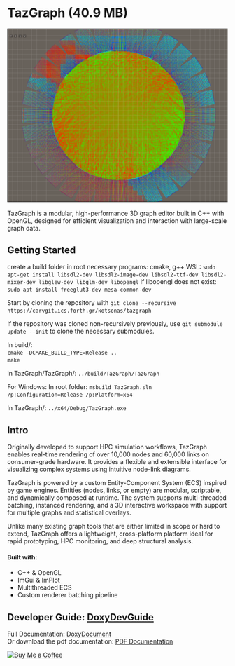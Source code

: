 # TazGraph (40.9 MB)

![Graph Scene Screenshot](TazGraph/assets/Sprites/readme-1.png)

TazGraph is a modular, high-performance 3D graph editor built in C++ with OpenGL, designed for efficient visualization and interaction with large-scale graph data.


## Getting Started
create a build folder in root
necessary programs: cmake, g++
WSL: 
`sudo apt-get install libsdl2-dev libsdl2-image-dev libsdl2-ttf-dev libsdl2-mixer-dev libglew-dev libglm-dev libopengl`
if libopengl does not exist:
`sudo apt install freeglut3-dev mesa-common-dev`

Start by cloning the repository with
`git clone --recursive https://carvgit.ics.forth.gr/kotsonas/tazgraph`

If the repository was cloned non-recursively previously, use `git submodule update --init` to clone the necessary submodules.

In build/:
\
`cmake -DCMAKE_BUILD_TYPE=Release ..`
\
`make`

in TazGraph/TazGraph/:
`../build/TazGraph/TazGraph`

For Windows:
In root folder:
`msbuild TazGraph.sln /p:Configuration=Release /p:Platform=x64`

In TazGraph/:
`../x64/Debug/TazGraph.exe`

## Intro

Originally developed to support HPC simulation workflows, TazGraph enables real-time rendering of over 10,000 nodes and 60,000 links on consumer-grade hardware. It provides a flexible and extensible interface for visualizing complex systems using intuitive node-link diagrams.

TazGraph is powered by a custom Entity-Component System (ECS) inspired by game engines. Entities (nodes, links, or empty) are modular, scriptable, and dynamically composed at runtime. The system supports multi-threaded batching, instanced rendering, and a 3D interactive workspace with support for multiple graphs and statistical overlays.

Unlike many existing graph tools that are either limited in scope or hard to extend, TazGraph offers a lightweight, cross-platform platform ideal for rapid prototyping, HPC monitoring, and deep structural analysis.

#### Built with:
- C++ & OpenGL
- ImGui & ImPlot
- Multithreaded ECS
- Custom renderer batching pipeline


## Developer Guide: [DoxyDevGuide](https://mujingr.github.io/TazGraph/html/dev_guide.html)

Full Documentation:
[DoxyDocument](https://mujingr.github.io/TazGraph/html/index.html)
\
Or download the pdf documentation: [PDF Documentation](docs/latex/refman.pdf)



[![Buy Me a Coffee](https://img.shields.io/badge/Buy%20Me%20a%20Coffee-support%20me-FFDD00?style=for-the-badge&logo=buy-me-a-coffee)](https://www.buymeacoffee.com/mujingr)
